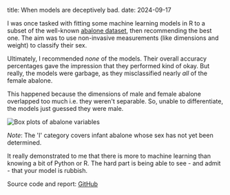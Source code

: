 title: When models are deceptively bad.
date: 2024-09-17

I was once tasked with fitting some machine learning models in R to a subset of the well-known [abalone dataset](https://archive.ics.uci.edu/dataset/1/abalone), then recommending the best one. The aim was to use non-invasive measurements (like dimensions and weight) to classify their sex. 

Ultimately, I recommended _none_ of the models. Their overall accuracy percentages gave the impression that they performed kind of okay. But really, the models were garbage, as they misclassified nearly _all_ of the female abalone. 

This happened because the dimensions of male and female abalone overlapped too much i.e. they weren't separable. So, unable to differentiate, the models just guessed they were male.

![Box plots of abalone variables]({static}/images/abalone-variables.png)

 _Note_: The 'I' category covers infant abalone whose sex has not yet been determined. 

It really demonstrated to me that there is more to machine learning than knowing a bit of Python or R. The hard part is being able to see - and admit - that your model is rubbish.

Source code and report: [GitHub](https://github.com/amanjit-gill-data/ml-classify-abalone)
